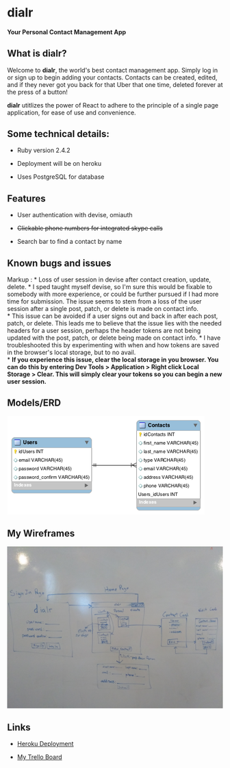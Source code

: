 # dialr

#### Your Personal Contact Management App


## What is dialr?

Welcome to **dialr**, the world's best contact management app.  Simply log in or sign up to begin adding your contacts.  Contacts can be created, edited, and if they never got you back for that Uber that one time, deleted forever at the press of a button!  

**dialr** utitlizes the power of React to adhere to the principle of a single page application, for ease of use and convenience.  

## Some technical details:

* Ruby version 2.4.2

* Deployment will be on heroku

* Uses PostgreSQL for database 

## Features 

* User authentication with devise, omiauth 

* ~~Clickable phone numbers for integrated skype calls~~

* Search bar to find a contact by name



## Known bugs and issues

Markup : * Loss of user session in devise after contact creation, update, delete.
            * I sped taught myself devise, so I'm sure this would be fixable to somebody with more experience, or could be further pursued if I had more time for submission.  The issue seems to stem from a loss of the user session after a single post, patch, or delete is made on contact info.  
            * This issue can be avoided if a user signs out and back in after each post, patch, or delete.  This leads me to believe that the issue lies with the needed headers for a user session, perhaps the header tokens are not being updated with the post, patch, or delete being made on contact info.
            * I have troubleshooted this by experimenting with when and how tokens are saved in the browser's local storage, but to no avail.  
            * **If you experience this issue, clear the local storage in you browser.  You can do this by entering Dev Tools > Application > Right click Local Storage > Clear.  This will simply clear your tokens so you can begin a new user session.**



## Models/ERD

![ERD Models for dialr](/client/src/img/dialrERD.png)



## My Wireframes
![My WireFrame](/client/src/img/dialr_wireframe.jpg)



## Links
* [Heroku Deployment](https://dialrapp.herokuapp.com/)


* [My Trello Board](https://trello.com/b/NbCZj0As/newgrinds)

